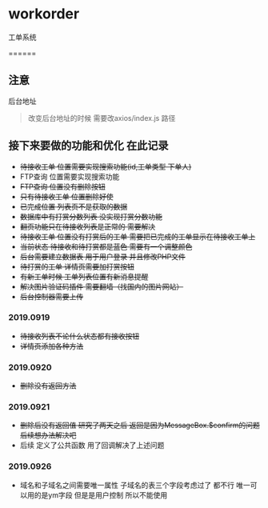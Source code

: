 # workorder
工单系统

======
## 注意
后台地址 
>改变后台地址的时候  需要改axios/index.js 路径



## 接下来要做的功能和优化  在此记录
* ~~待接收工单 位置需要实现搜索功能(id,工单类型 下单人)~~
* FTP查询 位置需要实现搜索功能
* ~~FTP查询 位置没有删除按钮~~
* ~~只有待接收工单 位置删除好使~~
* ~~已完成位置 列表页不是获取的数据~~
* ~~数据库中有打赏分数列表  没实现打赏分数功能~~
* ~~翻页功能只在待接收列表是正常的 需要解决~~
* ~~待接收工单 位置没有打赏后的工单 需要把已完成的工单显示在待接收工单上~~
* ~~当前状态 待接收和待打赏都是蓝色 需要有一个调整颜色~~
* ~~后台需要建立数据表 用于用户登录 并且修改PHP文件~~
* ~~待打赏的工单 详情页需要加打赏按钮~~
* ~~有新工单时候 工单列表位置有新消息提醒~~
* ~~解决图片验证码插件  需要翻墙（找国内的图片网站）~~
* ~~后台控制器需要上传~~
### 2019.0919
* ~~待接收列表不论什么状态都有接收按钮~~
* ~~详情页添加各种方法~~

### 2019.0920
* ~~删除没有返回方法~~

### 2019.0921
* ~~删除后没有返回值 研究了两天之后  返回是因为MessageBox.$confirm的问题  后续想办法解决吧~~
* 后续 定义了公共函数  用了回调解决了上述问题
### 2019.0926
* 域名和子域名之间需要唯一属性 子域名的表三个字段考虑过了  都不行
   唯一可以用的是ym字段 但是是用户控制  所以不能使用 
   
   > 
